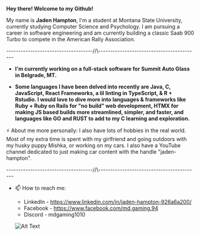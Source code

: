 __Hey there! Welcome to my Github!__

My name is __Jaden Hampton__, I'm a student at Montana State University, currently studying Computer Science and Psychology. I am pursuing a career in software engineering and am currently building a classic Saab 900 Turbo to compete in the American Rally Association.

------------------------------------//\\------------------------------------------

* __I'm currently working on a full-stack software for Summit Auto Glass in Belgrade, MT.__

* __Some languages I have been delved into recently are Java, C, JavaScript, React Frameworks, a lil linting in TypeScript, & R + Rstudio. I would love to dive more into languages & frameworks like Ruby + Ruby on Rails for "no build" web development, HTMX for making JS based builds more streamlined, simpler, and faster, and languages like GO and RUST to add to my C learning and exploration.__

⚡ About me more personally: I also have lots of hobbies in the real world. Most of my extra time is spent with my girlfriend and going outdoors with my husky puppy Mishka, or working on my cars. I also have a YouTube channel dedicated to just making car content with the handle "jaden-hampton".

 
------------------------------------//\\------------------------------------------

 - 📫 How to reach me:
     * LinkedIn - https://www.linkedin.com/in/jaden-hampton-926a6a200/
     * Facebook - https://www.facebook.com/md.gaming.94
     * Discord - mdgaming1010
  
   ![Alt Text](https://i.pinimg.com/originals/2f/09/72/2f09725e96897112eb248feae582ecaa.gif)


